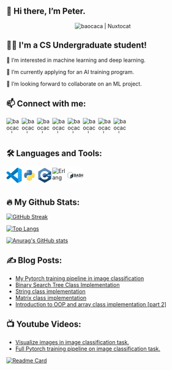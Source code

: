 ## 👋 **Hi there, I’m Peter.**

<div align="center">
  <img alt="baocaca | Nuxtocat" width="300" height="300" src="https://spanglishjmlp.files.wordpress.com/2020/09/blog-7.gif" />
</div>

## 🧑‍🎓 **I'm a CS Undergraduate student!**

👀 I’m interested in machine learning and deep learning.

🌱 I’m currently applying for an AI training program.

💞️ I’m looking forward to collaborate on an ML project.

## 📫 **Connect with me:**

[<img align="left" alt="baocaca | Facebook" width="40" height="40" src="https://cdn.jsdelivr.net/npm/simple-icons@v3/icons/facebook.svg" />][facebook]
[<img align="left" alt="baocaca | Instagram" width="40" height="40" src="https://cdn.jsdelivr.net/npm/simple-icons@v3/icons/instagram.svg" />][instagram]
[<img align="left" alt="baocaca | YouTube" width="40" height="40" src="https://cdn.jsdelivr.net/npm/simple-icons@v3/icons/youtube.svg" />][youtube]
[<img align="left" alt="baocaca | Tiktok" width="40" height="40" src="https://cdn.jsdelivr.net/npm/simple-icons@v3/icons/tiktok.svg" />][tiktok]
[<img align="left" alt="baocaca | Blog" width="40" height="40" src="https://cdn.jsdelivr.net/npm/simple-icons@v3/icons/wordpress.svg" />][blog]
[<img align="left" alt="baocaca | Twitter" width="40" height="40" src="https://cdn.jsdelivr.net/npm/simple-icons@v3/icons/twitter.svg" />][twitter]
[<img align="left" alt="baocaca | Devto" width="40" height="40" src="https://img.shields.io/badge/DEV.TO-%230A0A0A.svg?&style=for-the-badge&logo=dev-dot-to&logoColor=white" />][devto]
[<img align="left" alt="baocaca | Linkedin" width="40" height="40" src="https://cdn.jsdelivr.net/npm/simple-icons@v3/icons/linkedin.svg" />][linkedin]&nbsp;

&nbsp;

## 🛠️ **Languages and Tools:**

<img align="left" alt="Visual Studio Code" width="40" height="40" src="https://raw.githubusercontent.com/github/explore/80688e429a7d4ef2fca1e82350fe8e3517d3494d/topics/visual-studio-code/visual-studio-code.png" />
<img align="left" alt="Python" width="40" height="40" src="https://raw.githubusercontent.com/github/explore/80688e429a7d4ef2fca1e82350fe8e3517d3494d/topics/python/python.png" />
<img align="left" alt="CPP" width="40" height="40" src="https://raw.githubusercontent.com/github/explore/80688e429a7d4ef2fca1e82350fe8e3517d3494d/topics/cpp/cpp.png" />
<img align="left" alt="Erlang" width="40" height="40" src="https://upload.wikimedia.org/wikipedia/commons/0/04/Erlang_logo.svg" />
<img align="left" alt="Bash" width="40" height="40" src="https://raw.githubusercontent.com/github/explore/80688e429a7d4ef2fca1e82350fe8e3517d3494d/topics/bash/bash.png" />&nbsp;

&nbsp;

## 🔥 **My Github Stats:**
[![GitHub Streak](http://github-readme-streak-stats.herokuapp.com?user=qbaocaca&theme=midnight-purple)](https://git.io/streak-stats)

[![Top Langs](https://github-readme-stats.vercel.app/api/top-langs/?username=qbaocaca&layout=compact&theme=midnight-purple)](https://github.com/anuraghazra/github-readme-stats)

[![Anurag's GitHub stats](https://github-readme-stats.vercel.app/api?username=qbaocaca&show_icons=true&theme=midnight-purple)](https://github.com/anuraghazra/github-readme-stats)&nbsp;

## ✍️ **Blog Posts:**

<!-- BLOG-POST-LIST:START -->
- [My Pytorch training pipeline in image classification](https://dev.to/qbaocaca/my-pytorch-training-pipeline-in-image-classification-dg7)
- [Binary Search Tree Class Implementation](https://dev.to/qbaocaca/binary-search-tree-class-implementation-42mm)
- [String class implementation](https://dev.to/qbaocaca/string-class-implementation-414o)
- [Matrix class implementation](https://dev.to/qbaocaca/matrix-class-implemetation-3i80)
- [Introduction to OOP and array class implementation [part 2]](https://dev.to/qbaocaca/introduction-to-oop-and-array-class-implementation-part-2-1dki)
<!-- BLOG-POST-LIST:END -->

## 📺 **Youtube Videos:**

<!-- YOUTUBE:START -->
- [Visualize images in image classification task.](https://www.youtube.com/watch?v=vzr0pAU0BC0)
- [Full Pytorch training pipeline on image classification task.](https://www.youtube.com/watch?v=tfYR8JMt0xA)
<!-- YOUTUBE:END -->

[![Readme Card](https://github-readme-stats.vercel.app/api/pin/?username=qbaocaca&repo=image_classification&show_owner=1&theme=aura)](https://github.com/qbaocaca/image_classification)

[facebook]: https://www.facebook.com/profile.php?id=100071330814469
[instagram]: https://www.instagram.com/bao_kka/
[youtube]: https://www.youtube.com/channel/UChKZrFntQ8evUsnyfLoEExw
[tiktok]: https://www.tiktok.com/@bao_kato09?lang=en
[blog]: https://blogbybao.wordpress.com/
[linkedin]: https://www.linkedin.com/in/quocbaocaca/
[twitter]: https://twitter.com/DraconyxL
[devto]: https://dev.to/qbaocaca

